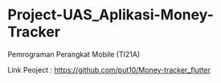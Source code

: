 # Project-UAS_Aplikasi-Money-Tracker
Pemrograman Perangkat Mobile (TI21A) 

Link Peoject : https://github.com/put10/Money-tracker_flutter

